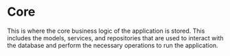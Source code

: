 # Core

This is where the core business logic of the application is stored. This includes the models, services, and repositories that are used to interact with the database and perform the necessary operations to run the application.